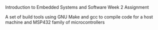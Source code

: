 Introduction to Embedded Systems and Software
Week 2 Assignment

A set of build tools using GNU Make and gcc to compile code for a host machine and MSP432 family of microcontrollers


